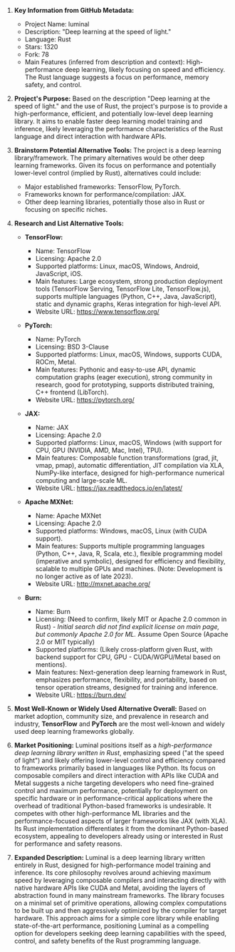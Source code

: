 1.  **Key Information from GitHub Metadata:**
    *   Project Name: luminal
    *   Description: "Deep learning at the speed of light."
    *   Language: Rust
    *   Stars: 1320
    *   Fork: 78
    *   Main Features (inferred from description and context): High-performance deep learning, likely focusing on speed and efficiency. The Rust language suggests a focus on performance, memory safety, and control.

2.  **Project's Purpose:**
    Based on the description "Deep learning at the speed of light." and the use of Rust, the project's purpose is to provide a high-performance, efficient, and potentially low-level deep learning library. It aims to enable faster deep learning model training and inference, likely leveraging the performance characteristics of the Rust language and direct interaction with hardware APIs.

3.  **Brainstorm Potential Alternative Tools:**
    The project is a deep learning library/framework. The primary alternatives would be other deep learning frameworks. Given its focus on performance and potentially lower-level control (implied by Rust), alternatives could include:
    *   Major established frameworks: TensorFlow, PyTorch.
    *   Frameworks known for performance/compilation: JAX.
    *   Other deep learning libraries, potentially those also in Rust or focusing on specific niches.

4.  **Research and List Alternative Tools:**

    *   **TensorFlow:**
        *   Name: TensorFlow
        *   Licensing: Apache 2.0
        *   Supported platforms: Linux, macOS, Windows, Android, JavaScript, iOS.
        *   Main features: Large ecosystem, strong production deployment tools (TensorFlow Serving, TensorFlow Lite, TensorFlow.js), supports multiple languages (Python, C++, Java, JavaScript), static and dynamic graphs, Keras integration for high-level API.
        *   Website URL: https://www.tensorflow.org/

    *   **PyTorch:**
        *   Name: PyTorch
        *   Licensing: BSD 3-Clause
        *   Supported platforms: Linux, macOS, Windows, supports CUDA, ROCm, Metal.
        *   Main features: Pythonic and easy-to-use API, dynamic computation graphs (eager execution), strong community in research, good for prototyping, supports distributed training, C++ frontend (LibTorch).
        *   Website URL: https://pytorch.org/

    *   **JAX:**
        *   Name: JAX
        *   Licensing: Apache 2.0
        *   Supported platforms: Linux, macOS, Windows (with support for CPU, GPU (NVIDIA, AMD, Mac, Intel), TPU).
        *   Main features: Composable function transformations (grad, jit, vmap, pmap), automatic differentiation, JIT compilation via XLA, NumPy-like interface, designed for high-performance numerical computing and large-scale ML.
        *   Website URL: https://jax.readthedocs.io/en/latest/

    *   **Apache MXNet:**
        *   Name: Apache MXNet
        *   Licensing: Apache 2.0
        *   Supported platforms: Windows, macOS, Linux (with CUDA support).
        *   Main features: Supports multiple programming languages (Python, C++, Java, R, Scala, etc.), flexible programming model (imperative and symbolic), designed for efficiency and flexibility, scalable to multiple GPUs and machines. (Note: Development is no longer active as of late 2023).
        *   Website URL: http://mxnet.apache.org/

    *   **Burn:**
        *   Name: Burn
        *   Licensing: (Need to confirm, likely MIT or Apache 2.0 common in Rust) - *Initial search did not find explicit license on main page, but commonly Apache 2.0 for ML.* Assume Open Source (Apache 2.0 or MIT typically)
        *   Supported platforms: (Likely cross-platform given Rust, with backend support for CPU, GPU - CUDA/WGPU/Metal based on mentions).
        *   Main features: Next-generation deep learning framework in Rust, emphasizes performance, flexibility, and portability, based on tensor operation streams, designed for training and inference.
        *   Website URL: https://burn.dev/

5.  **Most Well-Known or Widely Used Alternative Overall:**
    Based on market adoption, community size, and prevalence in research and industry, **TensorFlow** and **PyTorch** are the most well-known and widely used deep learning frameworks globally.

6.  **Market Positioning:**
    Luminal positions itself as a *high-performance deep learning library written in Rust*, emphasizing speed ("at the speed of light") and likely offering lower-level control and efficiency compared to frameworks primarily based in languages like Python. Its focus on composable compilers and direct interaction with APIs like CUDA and Metal suggests a niche targeting developers who need fine-grained control and maximum performance, potentially for deployment on specific hardware or in performance-critical applications where the overhead of traditional Python-based frameworks is undesirable. It competes with other high-performance ML libraries and the performance-focused aspects of larger frameworks like JAX (with XLA). Its Rust implementation differentiates it from the dominant Python-based ecosystem, appealing to developers already using or interested in Rust for performance and safety reasons.

7.  **Expanded Description:**
    Luminal is a deep learning library written entirely in Rust, designed for high-performance model training and inference. Its core philosophy revolves around achieving maximum speed by leveraging composable compilers and interacting directly with native hardware APIs like CUDA and Metal, avoiding the layers of abstraction found in many mainstream frameworks. The library focuses on a minimal set of primitive operations, allowing complex computations to be built up and then aggressively optimized by the compiler for target hardware. This approach aims for a simple core library while enabling state-of-the-art performance, positioning Luminal as a compelling option for developers seeking deep learning capabilities with the speed, control, and safety benefits of the Rust programming language.